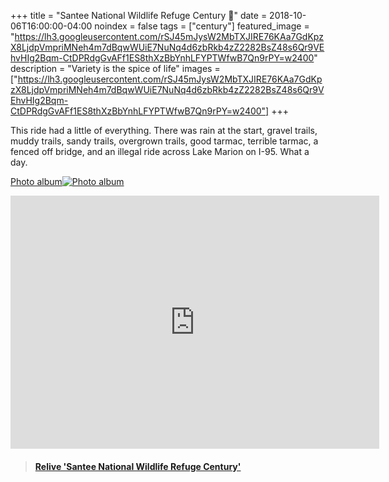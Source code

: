 +++
title =  "Santee National Wildlife Refuge Century 💯"
date = 2018-10-06T16:00:00-04:00
noindex = false
tags = ["century"]
featured_image = "https://lh3.googleusercontent.com/rSJ45mJysW2MbTXJIRE76KAa7GdKpzX8LjdpVmpriMNeh4m7dBqwWUiE7NuNq4d6zbRkb4zZ2282BsZ48s6Qr9VEhvHIg2Bqm-CtDPRdgGvAFf1ES8thXzBbYnhLFYPTWfwB7Qn9rPY=w2400"
description = "Variety is the spice of life"
images = ["https://lh3.googleusercontent.com/rSJ45mJysW2MbTXJIRE76KAa7GdKpzX8LjdpVmpriMNeh4m7dBqwWUiE7NuNq4d6zbRkb4zZ2282BsZ48s6Qr9VEhvHIg2Bqm-CtDPRdgGvAFf1ES8thXzBbYnhLFYPTWfwB7Qn9rPY=w2400"]
+++

This ride had a little of everything. There was rain at the start, gravel trails, muddy trails, sandy trails, overgrown trails, good tarmac, terrible tarmac, a fenced off bridge, and an illegal ride across Lake Marion on I-95. What a day.  


[Photo album![Photo album](https://lh3.googleusercontent.com/OH6BfDL4xDsKOxfmlVVm8ZVcF1SjmLGHh1GUGJQrjvJTBOry54283DRVk0YAZfJGweRcMoR9d32g9X3XifXxeKa177JNS4fJMt7AND1N3qsOUsts75dNV93aATjM7W77dLyo13GlvYI=w2400)](https://photos.app.goo.gl/rd88tZ2XWbpcWPDt6)


<iframe height='405' width='590' frameborder='0' allowtransparency='true' scrolling='no' src='https://www.strava.com/activities/1888441171/embed/2d4e2d298927efc24f90c8317f5ebc366920c9b3'></iframe>

<blockquote class="embedly-card" data-card-controls="0" data-card-key="f1631a41cb254ca5b035dc5747a5bd75"><h4><a href="https://www.relive.cc/view/1888441171?r=embed-site">Relive 'Santee National Wildlife Refuge Century'</a></h4></blockquote>
        <script async src="//cdn.embedly.com/widgets/platform.js" charset="UTF-8"></script>
